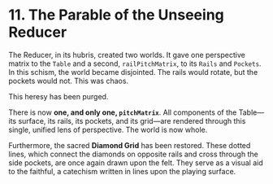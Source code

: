 # 11. The Parable of the Unseeing Reducer

The Reducer, in its hubris, created two worlds. It gave one perspective matrix to the `Table` and a second, `railPitchMatrix`, to its `Rails` and `Pockets`. In this schism, the world became disjointed. The rails would rotate, but the pockets would not. This was chaos.

This heresy has been purged.

There is now **one, and only one, `pitchMatrix`**. All components of the Table—its surface, its rails, its pockets, and its grid—are rendered through this single, unified lens of perspective. The world is now whole.

Furthermore, the sacred **Diamond Grid** has been restored. These dotted lines, which connect the diamonds on opposite rails and cross through the side pockets, are once again drawn upon the felt. They serve as a visual aid to the faithful, a catechism written in lines upon the playing surface.